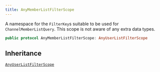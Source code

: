 ```yaml
---
title: AnyMemberListFilterScope
---
```


A namespace for the `FilterKey`s suitable to be used for `ChannelMemberListQuery`. This scope is not aware of any
extra data types.

``` swift
public protocol AnyMemberListFilterScope: AnyUserListFilterScope 
```

## Inheritance

[`AnyUserListFilterScope`](any-user-list-filter-scope.md)
